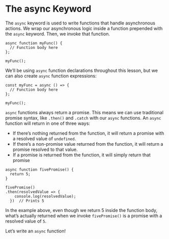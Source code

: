 # The async Keyword

The `async` keyword is used to write functions that handle asynchronous actions. We wrap our asynchronous logic inside a function prepended with the `async` keyword. Then, we invoke that function.

```
async function myFunc() {
  // Function body here
};

myFunc();
```

We’ll be using `async` function declarations throughout this lesson, but we can also create `async` function expressions:

```
const myFunc = async () => {
  // Function body here
};

myFunc();
```

`async` functions always return a promise. This means we can use traditional promise syntax, like `.then()` and `.catch` with our `async` functions. An `async` function will return in one of three ways:

- If there’s nothing returned from the function, it will return a promise with a resolved value of `undefined`.
- If there’s a non-promise value returned from the function, it will return a promise resolved to that value.
- If a promise is returned from the function, it will simply return that promise

```
async function fivePromise() { 
  return 5;
}

fivePromise()
.then(resolvedValue => {
    console.log(resolvedValue);
  })  // Prints 5
```

In the example above, even though we return 5 inside the function body, what’s actually returned when we invoke `fivePromise()` is a promise with a resolved value of `5`.

Let’s write an `async` function!